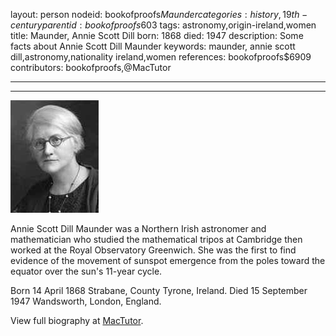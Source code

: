 layout: person
nodeid: bookofproofs$Maunder
categories: history,19th-century
parentid: bookofproofs$603
tags: astronomy,origin-ireland,women
title: Maunder, Annie Scott Dill
born: 1868
died: 1947
description: Some facts about Annie Scott Dill Maunder
keywords: maunder, annie scott dill,astronomy,nationality ireland,women
references: bookofproofs$6909
contributors: bookofproofs,@MacTutor

---


---

![Maunder.jpg](https://github.com/bookofproofs/bookofproofs.github.io/blob/main/_sources/_assets/images/portraits/Maunder.jpg?raw=true)

Annie Scott Dill Maunder was a Northern Irish astronomer and mathematician who studied the mathematical tripos at Cambridge then worked at the Royal Observatory Greenwich. She was the first to find evidence of the movement of sunspot emergence from the poles toward the equator over the sun's 11-year cycle.

Born 14 April 1868 Strabane, County Tyrone, Ireland. Died 15 September 1947 Wandsworth, London, England.


View full biography at [MacTutor](https://mathshistory.st-andrews.ac.uk/Biographies/Maunder/).